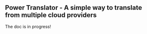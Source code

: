 ## Power Translator - A simple way to translate from multiple cloud providers
The doc is in progress!